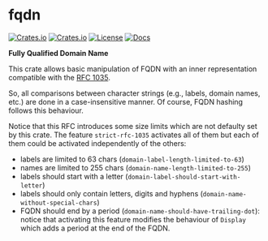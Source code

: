 # fqdn

[![Crates.io](https://img.shields.io/crates/v/fqdn?style=flat)](https://crates.io/crates/fqdn)
[![Crates.io](https://img.shields.io/crates/d/fqdn?style=flat)](https://crates.io/crates/fqdn)
[![License](https://img.shields.io/badge/license-MIT-blue?style=flat)](https://crates.io/crates/fqdn)
[![Docs](https://img.shields.io/docsrs/fqdn)](https://docs.rs/fqdn)

**Fully Qualified Domain Name**

This crate allows basic manipulation of FQDN with an inner representation 
compatible with the [RFC 1035](https://tools.ietf.org/html/rfc1035).

So, all comparisons between character strings (e.g., labels, domain names, etc.)
are done in a case-insensitive manner. Of course, FQDN hashing follows this behaviour.

Notice that this RFC introduces some size limits which are not defaulty
set by this crate. 
The feature `strict-rfc-1035` activates all of them 
but each of them could be activated independently of the others:
- labels are limited to 63 chars (`domain-label-length-limited-to-63`)
- names are limited to 255 chars (`domain-name-length-limited-to-255`)
- labels should start with a letter (`domain-label-should-start-with-letter`)
- labels should only contain letters, digits and hyphens (`domain-name-without-special-chars`)
- FQDN should end by a period (`domain-name-should-have-trailing-dot`): notice that activating this feature
modifies the behaviour of `Display` which adds a period at the end of the FQDN.